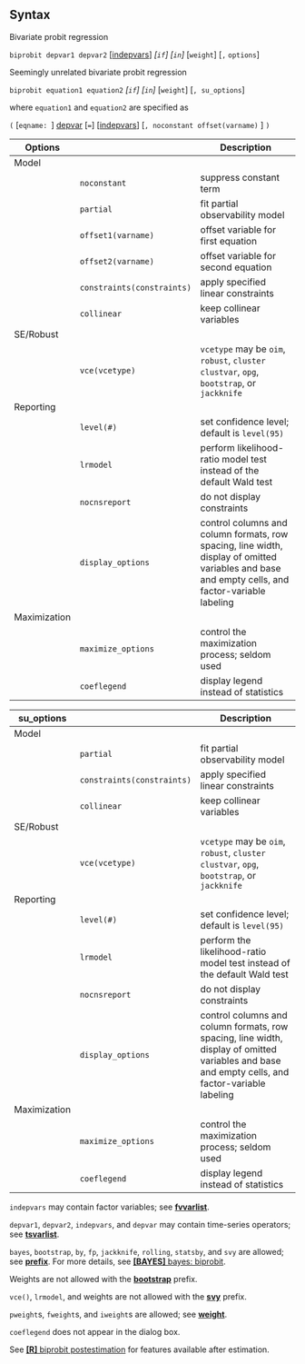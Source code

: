## Syntax

Bivariate probit regression

`biprobit depvar1 depvar2`
\[[indepvars](http://www.stata.com/help.cgi?indepvars)\]
_\[`if`\] \[`in`\]_ \[`weight`\] \[`,`
`options`\]

Seemingly unrelated bivariate probit regression

`biprobit equation1 equation2` _\[`if`\]
\[`in`\]_ \[`weight`\] \[`, su_options`\]

where `equation1` and `equation2` are specified as

`(` \[`eqname: `\]
[depvar](http://www.stata.com/help.cgi?depvar)
\[`=`\]
\[[indepvars](http://www.stata.com/help.cgi?indepvars)\]
\[`, noconstant offset(varname)` \] `)`

| Options      |                                | Description                                                                                                                                      |
|--------------|--------------------------------|--------------------------------------------------------------------------------------------------------------------------------------------------|
| Model        |                                |                                                                                                                                                  |
|              | `noconstant`                   | suppress constant term                                                                                                                           |
|              | `partial`                      | fit partial observability model                                                                                                                  |
|              | `offset1(varname)`             | offset variable for first equation                                                                                                               |
|              | `offset2(varname)`             | offset variable for second equation                                                                                                              |
|              | `constraints(constraints)` | apply specified linear constraints                                                                                                               |
|              | `collinear`                    | keep collinear variables                                                                                                                         |
| SE/Robust    |                                |                                                                                                                                                  |
|              | `vce(vcetype)`                 | `vcetype` may be `oim`, `robust`, `cluster clustvar`, `opg`, `bootstrap`, or `jackknife`                                                       |
| Reporting    |                                |                                                                                                                                                  |
|              | `level(#)`                     | set confidence level; default is `level(95)`                                                                                                     |
|              | `lrmodel`                      | perform likelihood-ratio model test instead of the default Wald test                                                                             |
|              | `nocnsreport`                  | do not display constraints                                                                                                                       |
|              | `display_options`              | control columns and column formats, row spacing, line width, display of omitted variables and base and empty cells, and factor-variable labeling |
| Maximization |                                |                                                                                                                                                  |
|              | `maximize_options`             | control the maximization process; seldom used                                                                                                    |
|              | `coeflegend`                   | display legend instead of statistics                                                                                                             |

| su\_options  |                                | Description                                                                                                                                      |
|--------------|--------------------------------|--------------------------------------------------------------------------------------------------------------------------------------------------|
| Model        |                                |                                                                                                                                                  |
|              | `partial`                      | fit partial observability model                                                                                                                  |
|              | `constraints(constraints)` | apply specified linear constraints                                                                                                               |
|              | `collinear`                    | keep collinear variables                                                                                                                         |
| SE/Robust    |                                |                                                                                                                                                  |
|              | `vce(vcetype)`                 | `vcetype` may be `oim`, `robust`, `cluster clustvar`, `opg`, `bootstrap`, or `jackknife`                                                       |
| Reporting    |                                |                                                                                                                                                  |
|              | `level(#)`                     | set confidence level; default is `level(95)`                                                                                                     |
|              | `lrmodel`                      | perform the likelihood-ratio model test instead of the default Wald test                                                                         |
|              | `nocnsreport`                  | do not display constraints                                                                                                                       |
|              | `display_options`              | control columns and column formats, row spacing, line width, display of omitted variables and base and empty cells, and factor-variable labeling |
| Maximization |                                |                                                                                                                                                  |
|              | `maximize_options`             | control the maximization process; seldom used                                                                                                    |
|              | `coeflegend`                   | display legend instead of statistics                                                                                                             |

`indepvars` may contain factor variables; see
[<strong>fvvarlist</strong>](http://www.stata.com/help.cgi?fvvarlist).

`depvar1`, `depvar2`, `indepvars`, and `depvar` may contain time-series
operators; see
[<strong>tsvarlist</strong>](http://www.stata.com/help.cgi?tsvarlist).

`bayes`, `bootstrap`, `by`, `fp`, `jackknife`, `rolling`, `statsby`, and
`svy` are allowed; see
[<strong>prefix</strong>](http://www.stata.com/help.cgi?prefix).
For more details, see
[<strong>[BAYES]</strong> bayes: biprobit](http://www.stata.com/help.cgi?bayes_biprobit).

Weights are not allowed with the
[<strong>bootstrap</strong>](http://www.stata.com/help.cgi?bootstrap)
prefix.

`vce()`, `lrmodel`, and weights are not allowed with the
[<strong>svy</strong>](http://www.stata.com/help.cgi?svy)
prefix.

`pweight`s, `fweight`s, and `iweight`s are allowed; see
[<strong>weight</strong>](http://www.stata.com/help.cgi?weight).

`coeflegend` does not appear in the dialog box.

See
[<strong>[R]</strong> biprobit postestimation](http://www.stata.com/help.cgi?biprobit_postestimation)
for features available after estimation.
